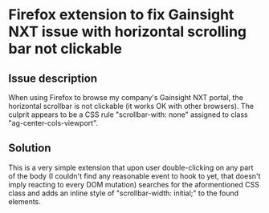 # Firefox extension to fix Gainsight NXT issue with horizontal scrolling bar not clickable 

## Issue description
When using Firefox to browse my company's Gainsight NXT portal, the horizontal scrollbar is not clickable (it works OK with other browsers). The culprit appears to be a CSS rule "scrollbar-with: none" assigned to class "ag-center-cols-viewport".

## Solution
This is a very simple extension that upon user double-clicking on any part of the body (I couldn't find any reasonable event to hook to yet, that doesn't imply reacting to every DOM mutation) searches for the aformentioned CSS class and adds an inline style of "scrollbar-width: initial;" to the found elements.


